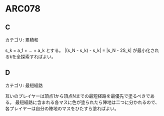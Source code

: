 # ARC078

## C
カテゴリ: 累積和

s_k = a_1 + ... + a_k とする。
|(s_N - s_k) - s_k| = |s_N - 2S_k| が最小化されるkを全探索すればよい。

## D
カテゴリ: 最短経路

互いのプレイヤーは頂点1から頂点Nまでの最短経路を最優先で塗るべきである。
最短経路に含まれる各マスに色が塗られたら陣地は二つに分かれるので、
各プレイヤーは自分の陣地のマスをひたすら塗ればよい。

